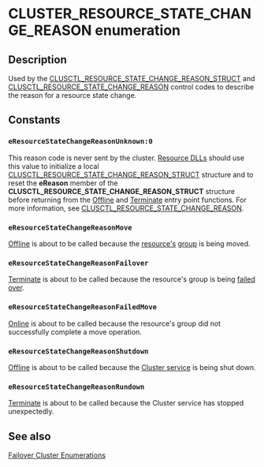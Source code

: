 # CLUSTER_RESOURCE_STATE_CHANGE_REASON enumeration

## Description

Used by the
[CLUSCTL_RESOURCE_STATE_CHANGE_REASON_STRUCT](https://learn.microsoft.com/windows/win32/api/clusapi/ns-clusapi-clusctl_resource_state_change_reason_struct)
and
[CLUSCTL_RESOURCE_STATE_CHANGE_REASON](https://learn.microsoft.com/previous-versions/windows/desktop/mscs/clusctl-resource-state-change-reason)
control codes to describe the reason for a resource state change.

## Constants

### `eResourceStateChangeReasonUnknown:0`

This reason code is never sent by the cluster.
[Resource DLLs](https://learn.microsoft.com/previous-versions/windows/desktop/mscs/resource-dlls) should use this value to initialize a local
[CLUSCTL_RESOURCE_STATE_CHANGE_REASON_STRUCT](https://learn.microsoft.com/windows/win32/api/clusapi/ns-clusapi-clusctl_resource_state_change_reason_struct) structure and to reset the
**eReason** member of the
**CLUSCTL_RESOURCE_STATE_CHANGE_REASON_STRUCT**
structure before returning from the [Offline](https://learn.microsoft.com/previous-versions/windows/desktop/api/resapi/nc-resapi-poffline_routine) and
[Terminate](https://learn.microsoft.com/previous-versions/windows/desktop/api/resapi/nc-resapi-pterminate_routine) entry point functions. For more information,
see
[CLUSCTL_RESOURCE_STATE_CHANGE_REASON](https://learn.microsoft.com/previous-versions/windows/desktop/mscs/clusctl-resource-state-change-reason).

### `eResourceStateChangeReasonMove`

[Offline](https://learn.microsoft.com/previous-versions/windows/desktop/api/resapi/nc-resapi-poffline_routine) is about to be called because the
[resource's](https://learn.microsoft.com/previous-versions/windows/desktop/mscs/resources) [group](https://learn.microsoft.com/previous-versions/windows/desktop/mscs/groups) is being moved.

### `eResourceStateChangeReasonFailover`

[Terminate](https://learn.microsoft.com/previous-versions/windows/desktop/api/resapi/nc-resapi-pterminate_routine) is about to be called because the resource's
group is being [failed over](https://learn.microsoft.com/previous-versions/windows/desktop/mscs/failover).

### `eResourceStateChangeReasonFailedMove`

[Online](https://learn.microsoft.com/previous-versions/windows/desktop/api/resapi/nc-resapi-poffline_routine) is about to be called because the resource's
group did not successfully complete a move operation.

### `eResourceStateChangeReasonShutdown`

[Offline](https://learn.microsoft.com/previous-versions/windows/desktop/api/resapi/nc-resapi-poffline_routine) is about to be called because the
[Cluster service](https://learn.microsoft.com/previous-versions/windows/desktop/mscs/cluster-service) is being shut down.

### `eResourceStateChangeReasonRundown`

[Terminate](https://learn.microsoft.com/previous-versions/windows/desktop/api/resapi/nc-resapi-pterminate_routine) is about to be called because the Cluster
service has stopped unexpectedly.

## See also

[Failover Cluster Enumerations](https://learn.microsoft.com/previous-versions/windows/desktop/mscs/cluster-enumerations)